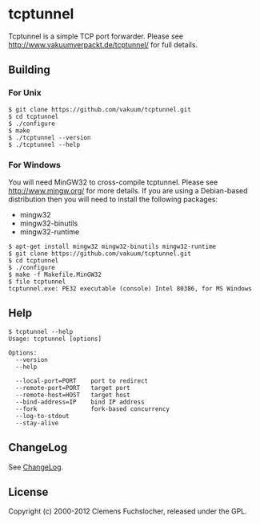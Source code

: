 # tcptunnel

Tcptunnel is a simple TCP port forwarder. Please see http://www.vakuumverpackt.de/tcptunnel/ for full details.

## Building

### For Unix

	$ git clone https://github.com/vakuum/tcptunnel.git
	$ cd tcptunnel
	$ ./configure
	$ make
	$ ./tcptunnel --version
	$ ./tcptunnel --help

### For Windows

You will need MinGW32 to cross-compile tcptunnel. Please see http://www.mingw.org/ for more details. If you are using a Debian-based distribution then you will need to install the following packages:

* mingw32
* mingw32-binutils
* mingw32-runtime

```
$ apt-get install mingw32 mingw32-binutils mingw32-runtime
$ git clone https://github.com/vakuum/tcptunnel.git
$ cd tcptunnel
$ ./configure
$ make -f Makefile.MinGW32
$ file tcptunnel
tcptunnel.exe: PE32 executable (console) Intel 80386, for MS Windows
```

## Help

	$ tcptunnel --help
	Usage: tcptunnel [options]

	Options:
	  --version
	  --help

	  --local-port=PORT    port to redirect
	  --remote-port=PORT   target port
	  --remote-host=HOST   target host
	  --bind-address=IP    bind IP address
	  --fork               fork-based concurrency
	  --log-to-stdout
	  --stay-alive

## ChangeLog

See [ChangeLog](https://raw.github.com/vakuum/tcptunnel/master/ChangeLog).

## License

Copyright (c) 2000-2012 Clemens Fuchslocher, released under the GPL.

